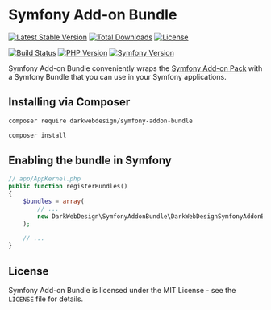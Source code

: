 # Symfony Add-on Bundle

[![Latest Stable Version](https://poser.pugx.org/darkwebdesign/symfony-addon-bundle/v/stable?format=flat)](https://packagist.org/packages/darkwebdesign/symfony-addon-bundle)
[![Total Downloads](https://poser.pugx.org/darkwebdesign/symfony-addon-bundle/downloads?format=flat)](https://packagist.org/packages/darkwebdesign/symfony-addon-bundle)
[![License](https://poser.pugx.org/darkwebdesign/symfony-addon-bundle/license?format=flat)](https://packagist.org/packages/darkwebdesign/symfony-addon-bundle)

[![Build Status](https://travis-ci.org/darkwebdesign/symfony-addon-bundle.svg?branch=4.1)](https://travis-ci.org/darkwebdesign/symfony-addon-bundle?branch=4.1)
[![PHP Version](https://img.shields.io/badge/php-5.5%2B-777BB3.svg)](https://php.net/)
[![Symfony Version](https://img.shields.io/badge/symfony-4.1-93C74B.svg)](https://symfony.com/)

Symfony Add-on Bundle conveniently wraps the [Symfony Add-on Pack](https://github.com/darkwebdesign/symfony-addon-pack) with a Symfony Bundle that you can use
in your Symfony applications.

## Installing via Composer

```bash
composer require darkwebdesign/symfony-addon-bundle
```

```bash
composer install
```

## Enabling the bundle in Symfony

```php
// app/AppKernel.php
public function registerBundles()
{
    $bundles = array(
        // ...
        new DarkWebDesign\SymfonyAddonBundle\DarkWebDesignSymfonyAddonBundle(),
    );

    // ...
}
```


## License

Symfony Add-on Bundle is licensed under the MIT License - see the `LICENSE` file for details.
